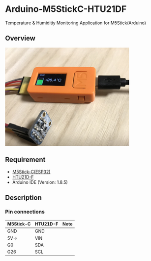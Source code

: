 # Arduino-M5StickC-HTU21DF
Temperature & Humiditiy Monitoring Application for M5Stick(Arduino)

## Overview

<img width="80%" src="./img/M5StickCTempHumidity.png" />  

## Requirement

- [M5Stick-C(ESP32)](https://www.switch-science.com/catalog/6350/)
- [HTU21D-F](https://www.switch-science.com/catalog/1799/)
- Arduino IDE (Version: 1.8.5)

## Description

###  Pin connections

|M5Stick-C  |HTU21D-F  |Note  |
|---|---|---|
|GND  |GND  ||
|5V->  | VIN ||
|G0  | SDA ||
|G26  | SCL ||
